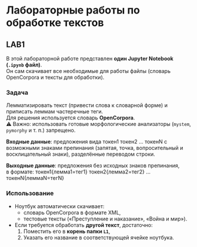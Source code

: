 # Лабораторные работы по обработке текстов

## LAB1

В этой лабораторной работе представлен **один Jupyter Notebook (`.ipynb` файл)**.  
Он сам скачивает все необходимые для работы файлы (словарь OpenCorpora и тексты для обработки).

### Задача
Лемматизировать текст (привести слова к словарной форме) и приписать леммам частеречные теги.  
Для решения используется словарь **OpenCorpora**.  
⚠️ Важно: использовать готовые морфологические анализаторы (`mystem`, `pymorphy` и т. п.) запрещено.

**Входные данные**: предложения вида  токен1 токен2 ... токенN с возможными знаками препинания (запятая, точка, вопросительный и восклицательный знаки), разделённые переводом строки.

**Выходные данные**: предложения без исходных знаков препинания,  
в формате:  токен1{лемма1=тег1} токен2{лемма2=тег2} ... токенN{леммаN=тегN} 


### Использование
- Ноутбук автоматически скачивает:
  - словарь OpenCorpora в формате XML,
  - тестовые тексты («Преступление и наказание», «Война и мир»).
- Если требуется обработать **другой текст**, достаточно:
  1. Поместить его в **корень папки `L1`**,
  2. Указать его название в соответствующей ячейке ноутбука.
